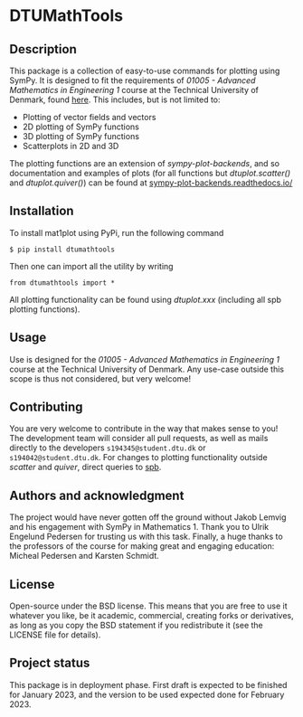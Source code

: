 # DTUMathTools

## Description
This package is a collection of easy-to-use commands for plotting using SymPy. It is designed to fit the requirements of *01005 - Advanced Mathematics in Engineering 1* course at the Technical University of Denmark, found [here](https://01005.compute.dtu.dk/). This includes, but is not limited to:

- Plotting of vector fields and vectors
- 2D plotting of SymPy functions
- 3D plotting of SymPy functions
- Scatterplots in 2D and 3D

The plotting functions are an extension of *sympy-plot-backends*, and so documentation and examples of plots (for all functions but *dtuplot.scatter()* and *dtuplot.quiver()*) can be found at [sympy-plot-backends.readthedocs.io/](https://sympy-plot-backends.readthedocs.io/en/latest/)

## Installation
To install mat1plot using PyPi, run the following command

``$ pip install dtumathtools``

Then one can import all the utility by writing

``from dtumathtools import *``

All plotting functionality can be found using *dtuplot.xxx* (including all spb plotting functions).

## Usage
Use is designed for the *01005 - Advanced Mathematics in Engineering 1* course at the Technical University of Denmark. Any use-case outside this scope is thus not considered, but very welcome!

## Contributing
You are very welcome to contribute in the way that makes sense to you! The development team will consider all pull requests, as well as mails directly to the developers ``s194345@student.dtu.dk`` or ``s194042@student.dtu.dk``. For changes to plotting functionality outside *scatter* and *quiver*, direct queries to [spb](https://github.com/Davide-sd/sympy-plot-backends).

## Authors and acknowledgment
The project would have never gotten off the ground without Jakob Lemvig and his engagement with SymPy in Mathematics 1. Thank you to Ulrik Engelund Pedersen for trusting us with this task. Finally, a huge thanks to the professors of the course for making great and engaging education: Micheal Pedersen and Karsten Schmidt.

## License
Open-source under the BSD license. This means that you are free to use it whatever you like, be it academic, commercial, creating forks or derivatives, as long as you copy the BSD statement if you redistribute it (see the LICENSE file for details).

## Project status
This package is in deployment phase. First draft is expected to be finished for January 2023, and the version to be used expected done for February 2023.
